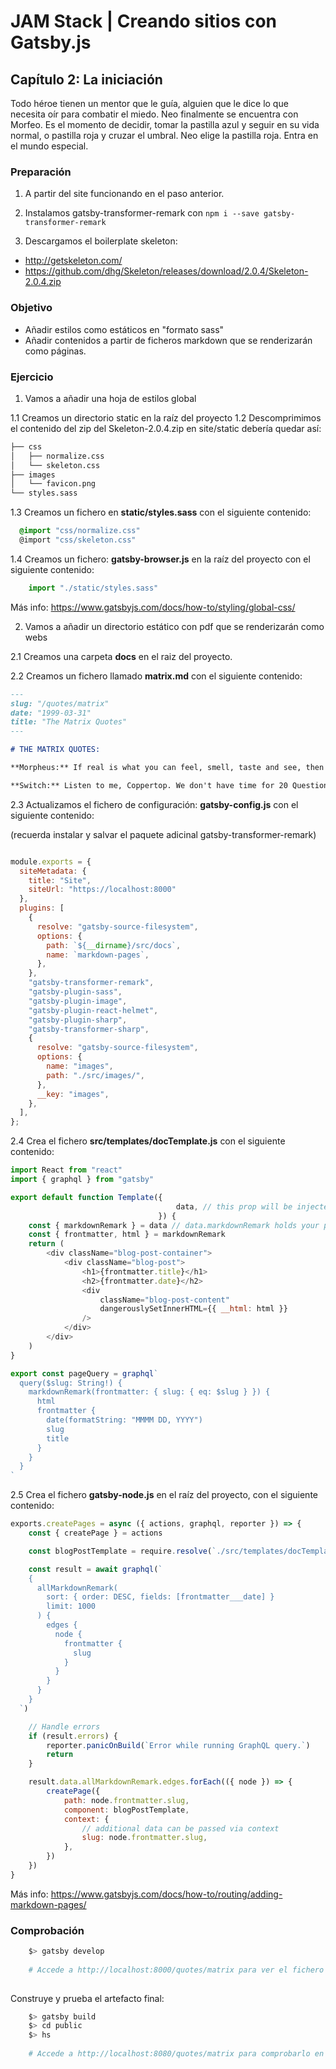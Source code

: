 # JAM Stack | Creando sitios con Gatsby.js

## Capítulo 2: La iniciación
Todo héroe tienen un mentor que le guía, alguien que le dice lo que necesita oír para combatir el miedo.
Neo finalmente se encuentra con Morfeo. Es el momento de decidir, tomar la pastilla azul y seguir en su vida normal,
o pastilla roja y cruzar el umbral. Neo elige la pastilla roja. Entra en el mundo especial.

### Preparación

1) A partir del site funcionando en el paso anterior.

2) Instalamos gatsby-transformer-remark con ``` npm i --save gatsby-transformer-remark ```
   
3) Descargamos el boilerplate skeleton:

- http://getskeleton.com/
- https://github.com/dhg/Skeleton/releases/download/2.0.4/Skeleton-2.0.4.zip

### Objetivo

* Añadir estilos como estáticos en "formato sass"
* Añadir contenidos a partir de ficheros markdown que se renderizarán como páginas.

### Ejercicio

1) Vamos a añadir una hoja de estilos global

1.1 Creamos un directorio static en la raíz del proyecto
1.2 Descomprimimos el contenido del zip del Skeleton-2.0.4.zip en site/static debería quedar así:

```bash
├── css
│   ├── normalize.css
│   └── skeleton.css
├── images
│   └── favicon.png
└── styles.sass
```

1.3 Creamos un fichero en **static/styles.sass** con el siguiente contenido:

````scss
  @import "css/normalize.css"
  @import "css/skeleton.css"
````

1.4 Creamos un fichero: **gatsby-browser.js** en la raíz del proyecto con el siguiente contenido:

````javascript
    import "./static/styles.sass"
````
Más info: https://www.gatsbyjs.com/docs/how-to/styling/global-css/

2) Vamos a añadir un directorio estático con pdf que se renderizarán como webs

2.1 Creamos una carpeta **docs** en el raiz del proyecto.

2.2 Creamos un fichero llamado **matrix.md** con el siguiente contenido:

````markdown
---
slug: "/quotes/matrix"
date: "1999-03-31"
title: "The Matrix Quotes"
---

# THE MATRIX QUOTES:

**Morpheus:** If real is what you can feel, smell, taste and see, then 'real' is simply electrical signals interpreted by your brain.

**Switch:** Listen to me, Coppertop. We don't have time for 20 Questions.

````

2.3 Actualizamos el fichero de configuración: **gatsby-config.js** con el siguiente contenido: 

(recuerda instalar y salvar el paquete adicinal gatsby-transformer-remark)

````javascript

module.exports = {
  siteMetadata: {
    title: "Site",
    siteUrl: "https://localhost:8000"
  },
  plugins: [
    {
      resolve: "gatsby-source-filesystem",
      options: {
        path: `${__dirname}/src/docs`,
        name: `markdown-pages`,
      },
    },
    "gatsby-transformer-remark",
    "gatsby-plugin-sass",
    "gatsby-plugin-image",
    "gatsby-plugin-react-helmet",
    "gatsby-plugin-sharp",
    "gatsby-transformer-sharp",
    {
      resolve: "gatsby-source-filesystem",
      options: {
        name: "images",
        path: "./src/images/",
      },
      __key: "images",
    },
  ],
};

````

2.4 Crea el fichero **src/templates/docTemplate.js** con el siguiente contenido:

````javascript
import React from "react"
import { graphql } from "gatsby"

export default function Template({
                                     data, // this prop will be injected by the GraphQL query below.
                                 }) {
    const { markdownRemark } = data // data.markdownRemark holds your post data
    const { frontmatter, html } = markdownRemark
    return (
        <div className="blog-post-container">
            <div className="blog-post">
                <h1>{frontmatter.title}</h1>
                <h2>{frontmatter.date}</h2>
                <div
                    className="blog-post-content"
                    dangerouslySetInnerHTML={{ __html: html }}
                />
            </div>
        </div>
    )
}

export const pageQuery = graphql`
  query($slug: String!) {
    markdownRemark(frontmatter: { slug: { eq: $slug } }) {
      html
      frontmatter {
        date(formatString: "MMMM DD, YYYY")
        slug
        title
      }
    }
  }
`
````

2.5 Crea el fichero **gatsby-node.js** en el raíz del proyecto, con el siguiente contenido:

````javascript
exports.createPages = async ({ actions, graphql, reporter }) => {
    const { createPage } = actions

    const blogPostTemplate = require.resolve(`./src/templates/docTemplate.js`)

    const result = await graphql(`
    {
      allMarkdownRemark(
        sort: { order: DESC, fields: [frontmatter___date] }
        limit: 1000
      ) {
        edges {
          node {
            frontmatter {
              slug
            }
          }
        }
      }
    }
  `)

    // Handle errors
    if (result.errors) {
        reporter.panicOnBuild(`Error while running GraphQL query.`)
        return
    }

    result.data.allMarkdownRemark.edges.forEach(({ node }) => {
        createPage({
            path: node.frontmatter.slug,
            component: blogPostTemplate,
            context: {
                // additional data can be passed via context
                slug: node.frontmatter.slug,
            },
        })
    })
}
````

Más info: https://www.gatsbyjs.com/docs/how-to/routing/adding-markdown-pages/

### Comprobación

````bash 
    $> gatsby develop
    
    # Accede a http://localhost:8000/quotes/matrix para ver el fichero markdown convertido a html
    
````

Construye y prueba el artefacto final:
````bash 
    $> gatsby build
    $> cd public
    $> hs
    
    # Accede a http://localhost:8080/quotes/matrix para comprobarlo en objeto final 
    
```` 
